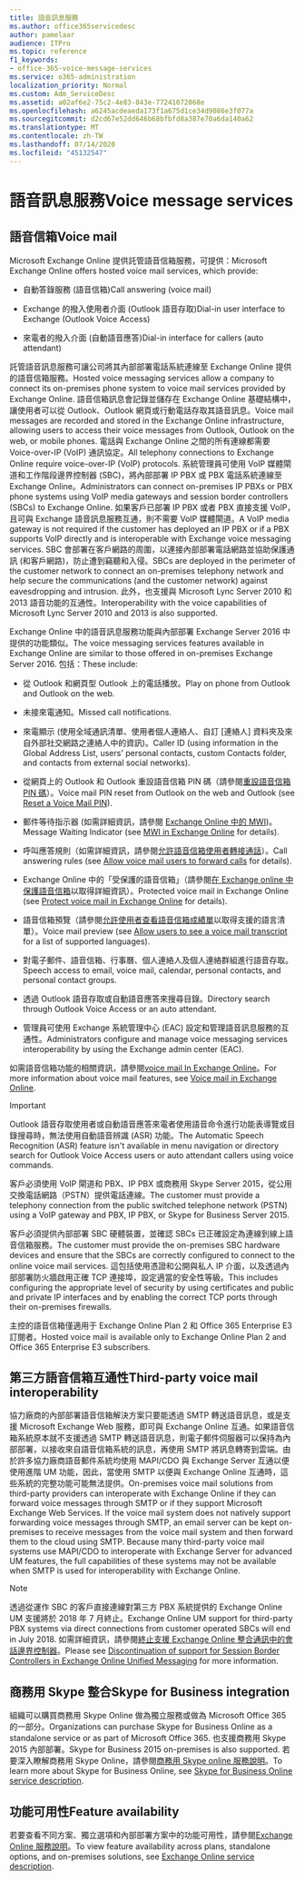 ```yaml
---
title: 語音訊息服務
ms.author: office365servicedesc
author: pamelaar
audience: ITPro
ms.topic: reference
f1_keywords:
- office-365-voice-message-services
ms.service: o365-administration
localization_priority: Normal
ms.custom: Adm_ServiceDesc
ms.assetid: a02af6e2-75c2-4e83-843e-77241072068e
ms.openlocfilehash: a6245acdeaeda173f1a675d1ce34d9086e3f077a
ms.sourcegitcommit: d2cd67e52dd646b68bfbfd8a387e70a6da140a62
ms.translationtype: MT
ms.contentlocale: zh-TW
ms.lasthandoff: 07/14/2020
ms.locfileid: "45132547"
---
```

# <a name="voice-message-services"></a><span data-ttu-id="65c10-102">語音訊息服務</span><span class="sxs-lookup"><span data-stu-id="65c10-102">Voice message services</span></span>

## <a name="voice-mail"></a><span data-ttu-id="65c10-103">語音信箱</span><span class="sxs-lookup"><span data-stu-id="65c10-103">Voice mail</span></span>

<span data-ttu-id="65c10-104">Microsoft Exchange Online 提供託管語音信箱服務，可提供：</span><span class="sxs-lookup"><span data-stu-id="65c10-104">Microsoft Exchange Online offers hosted voice mail services, which provide:</span></span>
  
- <span data-ttu-id="65c10-105">自動答錄服務 (語音信箱)</span><span class="sxs-lookup"><span data-stu-id="65c10-105">Call answering (voice mail)</span></span>
    
- <span data-ttu-id="65c10-106">Exchange 的撥入使用者介面 (Outlook 語音存取)</span><span class="sxs-lookup"><span data-stu-id="65c10-106">Dial-in user interface to Exchange (Outlook Voice Access)</span></span>
    
- <span data-ttu-id="65c10-107">來電者的撥入介面 (自動語音應答)</span><span class="sxs-lookup"><span data-stu-id="65c10-107">Dial-in interface for callers (auto attendant)</span></span>
    
<span data-ttu-id="65c10-108">託管語音訊息服務可讓公司將其內部部署電話系統連線至 Exchange Online 提供的語音信箱服務。</span><span class="sxs-lookup"><span data-stu-id="65c10-108">Hosted voice messaging services allow a company to connect its on-premises phone system to voice mail services provided by Exchange Online.</span></span> <span data-ttu-id="65c10-109">語音信箱訊息會記錄並儲存在 Exchange Online 基礎結構中，讓使用者可以從 Outlook、Outlook 網頁或行動電話存取其語音訊息。</span><span class="sxs-lookup"><span data-stu-id="65c10-109">Voice mail messages are recorded and stored in the Exchange Online infrastructure, allowing users to access their voice messages from Outlook, Outlook on the web, or mobile phones.</span></span> <span data-ttu-id="65c10-110">電話與 Exchange Online 之間的所有連線都需要 Voice-over-IP (VoIP) 通訊協定。</span><span class="sxs-lookup"><span data-stu-id="65c10-110">All telephony connections to Exchange Online require voice-over-IP (VoIP) protocols.</span></span> <span data-ttu-id="65c10-111">系統管理員可使用 VoIP 媒體閘道和工作階段邊界控制器 (SBC)，將內部部署 IP PBX 或 PBX 電話系統連線至 Exchange Online。</span><span class="sxs-lookup"><span data-stu-id="65c10-111">Administrators can connect on-premises IP PBXs or PBX phone systems using VoIP media gateways and session border controllers (SBCs) to Exchange Online.</span></span> <span data-ttu-id="65c10-112">如果客戶已部署 IP PBX 或者 PBX 直接支援 VoIP，且可與 Exchange 語音訊息服務互通，則不需要 VoIP 媒體閘道。</span><span class="sxs-lookup"><span data-stu-id="65c10-112">A VoIP media gateway is not required if the customer has deployed an IP PBX or if a PBX supports VoIP directly and is interoperable with Exchange voice messaging services.</span></span> <span data-ttu-id="65c10-113">SBC 會部署在客戶網路的周圍，以連接內部部署電話網路並協助保護通訊 (和客戶網路)，防止遭到竊聽和入侵。</span><span class="sxs-lookup"><span data-stu-id="65c10-113">SBCs are deployed in the perimeter of the customer network to connect an on-premises telephony network and help secure the communications (and the customer network) against eavesdropping and intrusion.</span></span> <span data-ttu-id="65c10-114">此外，也支援與 Microsoft Lync Server 2010 和 2013 語音功能的互通性。</span><span class="sxs-lookup"><span data-stu-id="65c10-114">Interoperability with the voice capabilities of Microsoft Lync Server 2010 and 2013 is also supported.</span></span>
  
<span data-ttu-id="65c10-115">Exchange Online 中的語音訊息服務功能與內部部署 Exchange Server 2016 中提供的功能類似。</span><span class="sxs-lookup"><span data-stu-id="65c10-115">The voice messaging services features available in Exchange Online are similar to those offered in on-premises Exchange Server 2016.</span></span> <span data-ttu-id="65c10-116">包括：</span><span class="sxs-lookup"><span data-stu-id="65c10-116">These include:</span></span>
  
- <span data-ttu-id="65c10-117">從 Outlook 和網頁型 Outlook 上的電話播放。</span><span class="sxs-lookup"><span data-stu-id="65c10-117">Play on phone from Outlook and Outlook on the web.</span></span>
    
- <span data-ttu-id="65c10-118">未接來電通知。</span><span class="sxs-lookup"><span data-stu-id="65c10-118">Missed call notifications.</span></span>
    
- <span data-ttu-id="65c10-119">來電顯示 (使用全域通訊清單、使用者個人連絡人、自訂 [連絡人] 資料夾及來自外部社交網路之連絡人中的資訊)。</span><span class="sxs-lookup"><span data-stu-id="65c10-119">Caller ID (using information in the Global Address List, users' personal contacts, custom Contacts folder, and contacts from external social networks).</span></span>
    
- <span data-ttu-id="65c10-120">從網頁上的 Outlook 和 Outlook 重設語音信箱 PIN 碼（請參閱[重設語音信箱 PIN 碼](https://go.microsoft.com/fwlink/p/?LinkId=286328)）。</span><span class="sxs-lookup"><span data-stu-id="65c10-120">Voice mail PIN reset from Outlook on the web and Outlook (see [Reset a Voice Mail PIN](https://go.microsoft.com/fwlink/p/?LinkId=286328)).</span></span>
    
- <span data-ttu-id="65c10-121">郵件等待指示器 (如需詳細資訊，請參閱 [Exchange Online 中的 MWI](https://go.microsoft.com/fwlink/p/?LinkId=271794))。</span><span class="sxs-lookup"><span data-stu-id="65c10-121">Message Waiting Indicator (see [MWI in Exchange Online](https://go.microsoft.com/fwlink/p/?LinkId=271794) for details).</span></span> 
    
- <span data-ttu-id="65c10-122">呼叫應答規則（如需詳細資訊，請參閱[允許語音信箱使用者轉接通話](https://go.microsoft.com/fwlink/p/?LinkId=271795)）。</span><span class="sxs-lookup"><span data-stu-id="65c10-122">Call answering rules (see [Allow voice mail users to forward calls](https://go.microsoft.com/fwlink/p/?LinkId=271795) for details).</span></span>
    
- <span data-ttu-id="65c10-123">Exchange Online 中的「受保護的語音信箱」（請參閱[在 Exchange online 中保護語音信箱](https://go.microsoft.com/fwlink/p/?LinkId=271796)以取得詳細資訊）。</span><span class="sxs-lookup"><span data-stu-id="65c10-123">Protected voice mail in Exchange Online (see [Protect voice mail in Exchange Online](https://go.microsoft.com/fwlink/p/?LinkId=271796) for details).</span></span>
    
- <span data-ttu-id="65c10-124">語音信箱預覽（請參閱[允許使用者查看語音信箱成績單](https://go.microsoft.com/fwlink/p/?LinkId=271797)以取得支援的語言清單）。</span><span class="sxs-lookup"><span data-stu-id="65c10-124">Voice mail preview (see [Allow users to see a voice mail transcript](https://go.microsoft.com/fwlink/p/?LinkId=271797) for a list of supported languages).</span></span>
    
- <span data-ttu-id="65c10-125">對電子郵件、語音信箱、行事曆、個人連絡人及個人連絡群組進行語音存取。</span><span class="sxs-lookup"><span data-stu-id="65c10-125">Speech access to email, voice mail, calendar, personal contacts, and personal contact groups.</span></span>
    
- <span data-ttu-id="65c10-126">透過 Outlook 語音存取或自動語音應答來搜尋目錄。</span><span class="sxs-lookup"><span data-stu-id="65c10-126">Directory search through Outlook Voice Access or an auto attendant.</span></span>
    
- <span data-ttu-id="65c10-127">管理員可使用 Exchange 系統管理中心 (EAC) 設定和管理語音訊息服務的互通性。</span><span class="sxs-lookup"><span data-stu-id="65c10-127">Administrators configure and manage voice messaging services interoperability by using the Exchange admin center (EAC).</span></span>
    
<span data-ttu-id="65c10-128">如需語音信箱功能的相關資訊，請參閱[voice mail In Exchange Online](https://go.microsoft.com/fwlink/p/?LinkId=271798)。</span><span class="sxs-lookup"><span data-stu-id="65c10-128">For more information about voice mail features, see [Voice mail in Exchange Online](https://go.microsoft.com/fwlink/p/?LinkId=271798).</span></span>
  
> [!IMPORTANT]
> <span data-ttu-id="65c10-129">Outlook 語音存取使用者或自動語音應答來電者使用語音命令進行功能表導覽或目錄搜尋時，無法使用自動語音辨識 (ASR) 功能。</span><span class="sxs-lookup"><span data-stu-id="65c10-129">The Automatic Speech Recognition (ASR) feature isn't available in menu navigation or directory search for Outlook Voice Access users or auto attendant callers using voice commands.</span></span> 
>
> <span data-ttu-id="65c10-130">客戶必須使用 VoIP 閘道和 PBX、IP PBX 或商務用 Skype Server 2015，從公用交換電話網路（PSTN）提供電話連線。</span><span class="sxs-lookup"><span data-stu-id="65c10-130">The customer must provide a telephony connection from the public switched telephone network (PSTN) using a VoIP gateway and PBX, IP PBX, or Skype for Business Server 2015.</span></span> 
>
> <span data-ttu-id="65c10-131">客戶必須提供內部部署 SBC 硬體裝置，並確認 SBCs 已正確設定為連線到線上語音信箱服務。</span><span class="sxs-lookup"><span data-stu-id="65c10-131">The customer must provide the on-premises SBC hardware devices and ensure that the SBCs are correctly configured to connect to the online voice mail services.</span></span> <span data-ttu-id="65c10-132">這包括使用憑證和公開與私人 IP 介面，以及透過內部部署防火牆啟用正確 TCP 連接埠，設定適當的安全性等級。</span><span class="sxs-lookup"><span data-stu-id="65c10-132">This includes configuring the appropriate level of security by using certificates and public and private IP interfaces and by enabling the correct TCP ports through their on-premises firewalls.</span></span> 
>
> <span data-ttu-id="65c10-133">主控的語音信箱僅適用于 Exchange Online Plan 2 和 Office 365 Enterprise E3 訂閱者。</span><span class="sxs-lookup"><span data-stu-id="65c10-133">Hosted voice mail is available only to Exchange Online Plan 2 and Office 365 Enterprise E3 subscribers.</span></span> 
  
## <a name="third-party-voice-mail-interoperability"></a><span data-ttu-id="65c10-134">第三方語音信箱互通性</span><span class="sxs-lookup"><span data-stu-id="65c10-134">Third-party voice mail interoperability</span></span>

<span data-ttu-id="65c10-p104">協力廠商的內部部署語音信箱解決方案只要能透過 SMTP 轉送語音訊息，或是支援 Microsoft Exchange Web 服務，即可與 Exchange Online 互通。如果語音信箱系統原本就不支援透過 SMTP 轉送語音訊息，則電子郵件伺服器可以保持為內部部署，以接收來自語音信箱系統的訊息，再使用 SMTP 將訊息轉寄到雲端。由於許多協力廠商語音郵件系統均使用 MAPI/CDO 與 Exchange Server 互通以便使用進階 UM 功能，因此，當使用 SMTP 以便與 Exchange Online 互通時，這些系統的完整功能可能無法提供。</span><span class="sxs-lookup"><span data-stu-id="65c10-p104">On-premises voice mail solutions from third-party providers can interoperate with Exchange Online if they can forward voice messages through SMTP or if they support Microsoft Exchange Web Services. If the voice mail system does not natively support forwarding voice messages through SMTP, an email server can be kept on-premises to receive messages from the voice mail system and then forward them to the cloud using SMTP. Because many third-party voice mail systems use MAPI/CDO to interoperate with Exchange Server for advanced UM features, the full capabilities of these systems may not be available when SMTP is used for interoperability with Exchange Online.</span></span>
  
> [!NOTE]
> <span data-ttu-id="65c10-138">透過從運作 SBC 的客戶直接連線對第三方 PBX 系統提供的 Exchange Online UM 支援將於 2018 年 7 月終止。</span><span class="sxs-lookup"><span data-stu-id="65c10-138">Exchange Online UM support for third-party PBX systems via direct connections from customer operated SBCs will end in July 2018.</span></span> <span data-ttu-id="65c10-139">如需詳細資訊，請參閱[終止支援 Exchange Online 整合通訊中的會話邊界控制器](https://techcommunity.microsoft.com/t5/Exchange-Team-Blog/Discontinuation-of-support-for-Session-Border-Controllers-in/ba-p/607117)。</span><span class="sxs-lookup"><span data-stu-id="65c10-139">Please see [Discontinuation of support for Session Border Controllers in Exchange Online Unified Messaging](https://techcommunity.microsoft.com/t5/Exchange-Team-Blog/Discontinuation-of-support-for-Session-Border-Controllers-in/ba-p/607117) for more information.</span></span> 
  
## <a name="skype-for-business-integration"></a><span data-ttu-id="65c10-140">商務用 Skype 整合</span><span class="sxs-lookup"><span data-stu-id="65c10-140">Skype for Business integration</span></span>

<span data-ttu-id="65c10-141">組織可以購買商務用 Skype Online 做為獨立服務或做為 Microsoft Office 365 的一部分。</span><span class="sxs-lookup"><span data-stu-id="65c10-141">Organizations can purchase Skype for Business Online as a standalone service or as part of Microsoft Office 365.</span></span> <span data-ttu-id="65c10-142">也支援商務用 Skype 2015 內部部署。</span><span class="sxs-lookup"><span data-stu-id="65c10-142">Skype for Business 2015 on-premises is also supported.</span></span> <span data-ttu-id="65c10-143">若要深入瞭解商務用 Skype Online，請參閱[商務用 Skype online 服務說明](../skype-for-business-online-service-description/skype-for-business-online-service-description.md)。</span><span class="sxs-lookup"><span data-stu-id="65c10-143">To learn more about Skype for Business Online, see [Skype for Business Online service description](../skype-for-business-online-service-description/skype-for-business-online-service-description.md).</span></span>
  
## <a name="feature-availability"></a><span data-ttu-id="65c10-144">功能可用性</span><span class="sxs-lookup"><span data-stu-id="65c10-144">Feature availability</span></span>

<span data-ttu-id="65c10-145">若要查看不同方案、獨立選項和內部部署方案中的功能可用性，請參閱[Exchange Online 服務說明](exchange-online-service-description.md)。</span><span class="sxs-lookup"><span data-stu-id="65c10-145">To view feature availability across plans, standalone options, and on-premises solutions, see [Exchange Online service description](exchange-online-service-description.md).</span></span>
  

